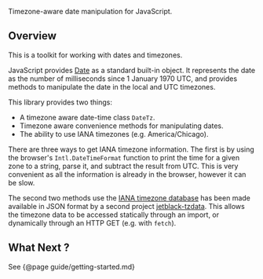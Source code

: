 Timezone-aware date manipulation for JavaScript.

## Overview

This is a toolkit for working with dates and timezones.

JavaScript provides
[Date](https://developer.mozilla.org/en-US/docs/Web/JavaScript/Reference/Global_Objects/Date)
as a standard built-in object. It represents the date as the number of
milliseconds since 1 January 1970 UTC, and provides methods to manipulate the
date in the local and UTC timezones.

This library provides two things:

* A timezone aware date-time class `DateTz`.
* Timezone aware convenience methods for manipulating dates.
* The ability to use IANA timezones (e.g. America/Chicago).

There are three ways to get IANA timezone information. The first is by using
the browser's `Intl.DateTimeFormat` function to print the time for a given zone
to a string, parse it, and subtract the result from UTC. This is very convenient
as all the information is already in the browser, however it can be slow.

The second two methods use the
[IANA timezone database](https://www.iana.org/time-zones)
has been made available in JSON format by
a second project [jetblack-tzdata](https://github.com/rob-blackbourn/jetblack-tzdata).
This allows the timezone data to be accessed statically through an import, or dynamically through
an HTTP GET (e.g. with `fetch`).

## What Next ?

See {@page guide/getting-started.md}
